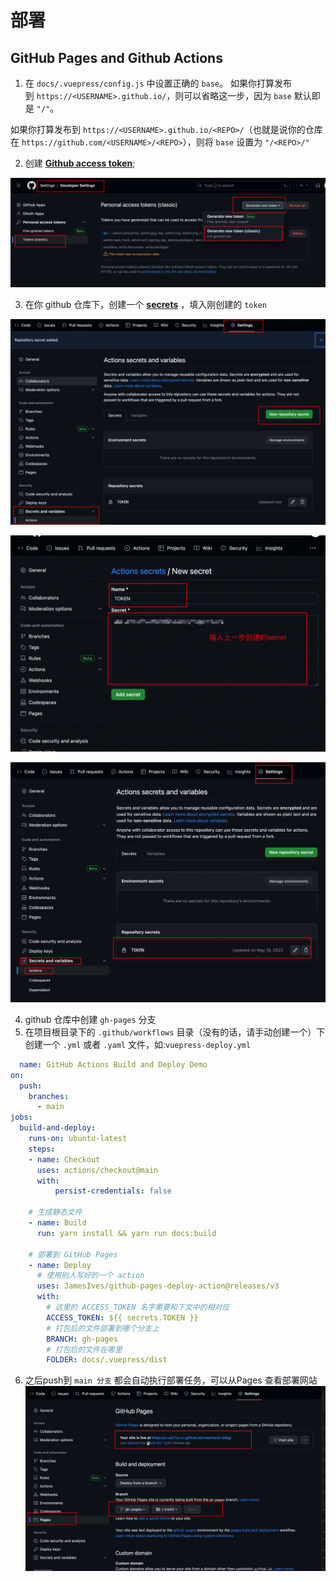 # 部署

## GitHub Pages and Github Actions

1. 在 `docs/.vuepress/config.js` 中设置正确的 `base`。
   如果你打算发布到 `https://<USERNAME>.github.io/`，则可以省略这一步，因为 `base` 默认即是 `"/"`。

  如果你打算发布到 `https://<USERNAME>.github.io/<REPO>/`（也就是说你的仓库在 `https://github.com/<USERNAME>/<REPO>`），则将 `base` 设置为 `"/<REPO>/"`

2. 创建 **[Github access token](https://docs.github.com/en/authentication/keeping-your-account-and-data-secure/creating-a-personal-access-token)**;

![Github access token](/images/deploy/1.png)

3. 在你 github 仓库下，创建一个 **[secrets](https://docs.github.com/en/actions/security-guides/encrypted-secrets)** ，填入刚创建的 `token`
   
![secrets](/images/deploy/2.png)

![secrets](/images/deploy/3.png)

![secrets](/images/deploy/4.png)

4. github 仓库中创建 `gh-pages` 分支
5. 在项目根目录下的 `.github/workflows` 目录（没有的话，请手动创建一个）下创建一个 `.yml` 或者 `.yaml` 文件，如:`vuepress-deploy.yml`
   
```yml
  name: GitHub Actions Build and Deploy Demo
on:
  push:
    branches:
      - main
jobs:
  build-and-deploy:
    runs-on: ubuntu-latest
    steps:
    - name: Checkout
      uses: actions/checkout@main
      with:
          persist-credentials: false

    # 生成静态文件
    - name: Build
      run: yarn install && yarn run docs:build

    # 部署到 GitHub Pages
    - name: Deploy
      # 使用别人写好的一个 action
      uses: JamesIves/github-pages-deploy-action@releases/v3
      with:
        # 这里的 ACCESS_TOKEN 名字需要和下文中的相对应
        ACCESS_TOKEN: ${{ secrets.TOKEN }}
        # 打包后的文件部署到哪个分支上
        BRANCH: gh-pages
        # 打包后的文件在哪里
        FOLDER: docs/.vuepress/dist
```

6. 之后push到 `main 分支` 都会自动执行部署任务，可以从Pages 查看部署网站
![Pages](/images/deploy/5.jpg)